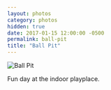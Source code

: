 ```yaml
---  
layout: photos
category: photos
hidden: true
date: 2017-01-15 12:00:00 -0500
permalink: ball-pit
title: "Ball Pit"
---
```


![Ball Pit](http://jonkit.ca/cdn/photos/2017-01-15-ball-pit.jpeg)

Fun day at the indoor playplace. 
